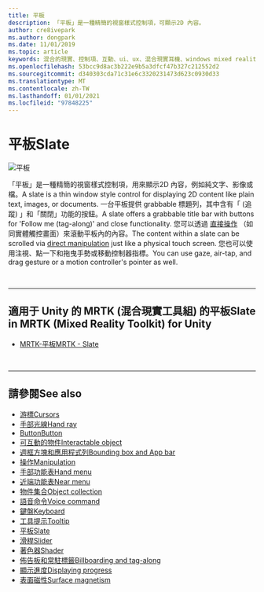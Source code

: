 ```yaml
---
title: 平板
description: 「平板」是一種精簡的視窗樣式控制項，可顯示2D 內容。
author: cre8ivepark
ms.author: dongpark
ms.date: 11/01/2019
ms.topic: article
keywords: 混合的現實、控制項、互動、ui、ux、混合現實耳機、windows mixed reality 耳機、虛擬實境耳機、HoloLens、平板、MRTK、混合現實工具組
ms.openlocfilehash: 53bcc9d8ac3b222e9b5a3dfcf47b327c212552d2
ms.sourcegitcommit: d340303cda71c31e6c3320231473d623c0930d33
ms.translationtype: MT
ms.contentlocale: zh-TW
ms.lasthandoff: 01/01/2021
ms.locfileid: "97848225"
---
```

# <a name="slate"></a><span data-ttu-id="e3b62-104">平板</span><span class="sxs-lookup"><span data-stu-id="e3b62-104">Slate</span></span>

![平板](images/UX_Hero_Slate.jpg)

<span data-ttu-id="e3b62-106">「平板」是一種精簡的視窗樣式控制項，用來顯示2D 內容，例如純文字、影像或檔。</span><span class="sxs-lookup"><span data-stu-id="e3b62-106">A slate is a thin window style control for displaying 2D content like plain text, images, or documents.</span></span> <span data-ttu-id="e3b62-107">一台平板提供 grabbable 標題列，其中含有「 (追蹤) 」和「關閉」功能的按鈕。</span><span class="sxs-lookup"><span data-stu-id="e3b62-107">A slate offers a grabbable title bar with buttons for 'Follow me (tag-along)' and close functionality.</span></span> <span data-ttu-id="e3b62-108">您可以透過 [直接操作](direct-manipulation.md#2d-slate-interaction) （如同實體觸控畫面）來滾動平板內的內容。</span><span class="sxs-lookup"><span data-stu-id="e3b62-108">The content within a slate can be scrolled via [direct manipulation](direct-manipulation.md#2d-slate-interaction) just like a physical touch screen.</span></span> <span data-ttu-id="e3b62-109">您也可以使用注視、點一下和拖曳手勢或移動控制器指標。</span><span class="sxs-lookup"><span data-stu-id="e3b62-109">You can use gaze, air-tap, and drag gesture or a motion controller's pointer as well.</span></span>

<br>

---

## <a name="slate-in-mrtk-mixed-reality-toolkit-for-unity"></a><span data-ttu-id="e3b62-110">適用于 Unity 的 MRTK (混合現實工具組) 的平板</span><span class="sxs-lookup"><span data-stu-id="e3b62-110">Slate in MRTK (Mixed Reality Toolkit) for Unity</span></span>

* [<span data-ttu-id="e3b62-111">MRTK-平板</span><span class="sxs-lookup"><span data-stu-id="e3b62-111">MRTK - Slate</span></span>](https://microsoft.github.io/MixedRealityToolkit-Unity/Documentation/README_Slate.html)

<br>

---

## <a name="see-also"></a><span data-ttu-id="e3b62-112">請參閱</span><span class="sxs-lookup"><span data-stu-id="e3b62-112">See also</span></span>

* [<span data-ttu-id="e3b62-113">游標</span><span class="sxs-lookup"><span data-stu-id="e3b62-113">Cursors</span></span>](cursors.md)
* [<span data-ttu-id="e3b62-114">手部光線</span><span class="sxs-lookup"><span data-stu-id="e3b62-114">Hand ray</span></span>](point-and-commit.md)
* [<span data-ttu-id="e3b62-115">Button</span><span class="sxs-lookup"><span data-stu-id="e3b62-115">Button</span></span>](button.md)
* [<span data-ttu-id="e3b62-116">可互動的物件</span><span class="sxs-lookup"><span data-stu-id="e3b62-116">Interactable object</span></span>](interactable-object.md)
* [<span data-ttu-id="e3b62-117">週框方塊和應用程式列</span><span class="sxs-lookup"><span data-stu-id="e3b62-117">Bounding box and App bar</span></span>](app-bar-and-bounding-box.md)
* [<span data-ttu-id="e3b62-118">操作</span><span class="sxs-lookup"><span data-stu-id="e3b62-118">Manipulation</span></span>](direct-manipulation.md)
* [<span data-ttu-id="e3b62-119">手部功能表</span><span class="sxs-lookup"><span data-stu-id="e3b62-119">Hand menu</span></span>](hand-menu.md)
* [<span data-ttu-id="e3b62-120">近端功能表</span><span class="sxs-lookup"><span data-stu-id="e3b62-120">Near menu</span></span>](near-menu.md)
* [<span data-ttu-id="e3b62-121">物件集合</span><span class="sxs-lookup"><span data-stu-id="e3b62-121">Object collection</span></span>](object-collection.md)
* [<span data-ttu-id="e3b62-122">語音命令</span><span class="sxs-lookup"><span data-stu-id="e3b62-122">Voice command</span></span>](voice-input.md)
* [<span data-ttu-id="e3b62-123">鍵盤</span><span class="sxs-lookup"><span data-stu-id="e3b62-123">Keyboard</span></span>](keyboard.md)
* [<span data-ttu-id="e3b62-124">工具提示</span><span class="sxs-lookup"><span data-stu-id="e3b62-124">Tooltip</span></span>](tooltip.md)
* [<span data-ttu-id="e3b62-125">平板</span><span class="sxs-lookup"><span data-stu-id="e3b62-125">Slate</span></span>](slate.md)
* [<span data-ttu-id="e3b62-126">滑桿</span><span class="sxs-lookup"><span data-stu-id="e3b62-126">Slider</span></span>](slider.md)
* [<span data-ttu-id="e3b62-127">著色器</span><span class="sxs-lookup"><span data-stu-id="e3b62-127">Shader</span></span>](shader.md)
* [<span data-ttu-id="e3b62-128">佈告板和常駐標籤</span><span class="sxs-lookup"><span data-stu-id="e3b62-128">Billboarding and tag-along</span></span>](billboarding-and-tag-along.md)
* [<span data-ttu-id="e3b62-129">顯示進度</span><span class="sxs-lookup"><span data-stu-id="e3b62-129">Displaying progress</span></span>](progress.md)
* [<span data-ttu-id="e3b62-130">表面磁性</span><span class="sxs-lookup"><span data-stu-id="e3b62-130">Surface magnetism</span></span>](surface-magnetism.md)
